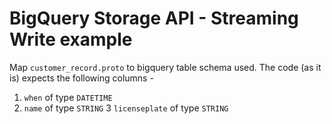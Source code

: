 # BigQuery Storage API - Streaming Write example

Map `customer_record.proto` to bigquery table schema used. The code (as it is) expects the following columns -

1. `when` of type `DATETIME`
2. `name` of type `STRING`
3 `licenseplate` of type `STRING`